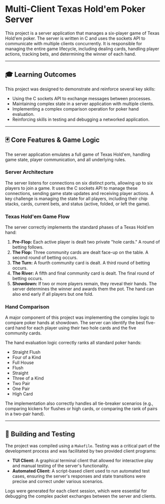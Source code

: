 # Multi-Client Texas Hold'em Poker Server

This project is a server application that manages a six-player game of Texas Hold'em poker. The server is written in C and uses the sockets API to communicate with multiple clients concurrently. It is responsible for managing the entire game lifecycle, including dealing cards, handling player actions, tracking bets, and determining the winner of each hand.

---

## 🎓 Learning Outcomes

This project was designed to demonstrate and reinforce several key skills:
* Using the C sockets API to exchange messages between processes.
* Maintaining complex state in a server application with multiple clients.
* Implementing a complex comparison operation for poker hand evaluation.
* Reinforcing skills in testing and debugging a networked application.

---

## 🃏 Core Features & Game Logic

The server application emulates a full game of Texas Hold'em, handling game state, player communication, and all underlying rules.

### Server Architecture
The server listens for connections on six distinct ports, allowing up to six players to join a game. It uses the C sockets API to manage these connections, sending game state updates and receiving player actions. A key challenge is managing the state for all players, including their chip stacks, cards, current bets, and status (active, folded, or left the game).

### Texas Hold'em Game Flow
The server correctly implements the standard phases of a Texas Hold'em hand:
1.  **Pre-Flop:** Each active player is dealt two private "hole cards." A round of betting follows.
2.  **The Flop:** Three community cards are dealt face-up on the table. A second round of betting occurs.
3.  **The Turn:** A fourth community card is dealt. A third round of betting occurs.
4.  **The River:** A fifth and final community card is dealt. The final round of betting occurs.
5.  **Showdown:** If two or more players remain, they reveal their hands. The server determines the winner and awards them the pot. The hand can also end early if all players but one fold.

### Hand Comparison
A major component of this project was implementing the complex logic to compare poker hands at showdown. The server can identify the best five-card hand for each player using their two hole cards and the five community cards.

The hand evaluation logic correctly ranks all standard poker hands:
* Straight Flush
* Four of a Kind
* Full House
* Flush
* Straight
* Three of a Kind
* Two Pair
* One Pair
* High Card

The implementation also correctly handles all tie-breaker scenarios (e.g., comparing kickers for flushes or high cards, or comparing the rank of pairs in a two-pair hand).

---

## 🚀 Building and Testing

The project was compiled using a `Makefile`. Testing was a critical part of the development process and was facilitated by two provided client programs:
* **TUI Client:** A graphical terminal client that allowed for interactive play and manual testing of the server's functionality.
* **Automated Client:** A script-based client used to run automated test cases, ensuring the server's responses and state transitions were precise and correct under various scenarios.

Logs were generated for each client session, which were essential for debugging the complex packet exchanges between the server and clients.
